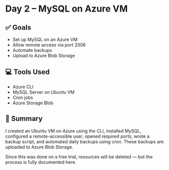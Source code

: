# Day 2 – MySQL on Azure VM

## ✅ Goals
- Set up MySQL on an Azure VM
- Allow remote access via port 3306
- Automate backups
- Upload to Azure Blob Storage

## 💻 Tools Used
- Azure CLI
- MySQL Server on Ubuntu VM
- Cron jobs
- Azure Storage Blob

## 📘 Summary
I created an Ubuntu VM on Azure using the CLI, installed MySQL, configured a remote-accessible user, opened required ports, wrote a backup script, and automated daily backups using cron. These backups are uploaded to Azure Blob Storage.

Since this was done on a free trial, resources will be deleted — but the process is fully documented here.

